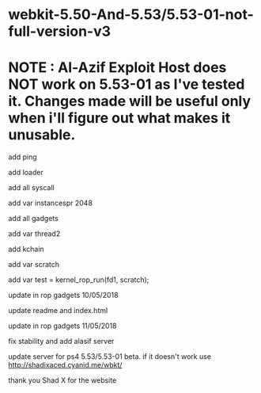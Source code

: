 # webkit-5.50-And-5.53/5.53-01-not-full-version-v3

# NOTE : Al-Azif Exploit Host does NOT work on 5.53-01 as I've tested it. Changes made will be useful only when i'll figure out what makes it unusable.

add ping

add loader

add all syscall

add var instancespr 2048

add all gadgets

add var thread2

add kchain

add var scratch

add var test = kernel_rop_run(fd1, scratch);

update in rop gadgets 10/05/2018

update readme and index.html

update in rop gadgets 11/05/2018

fix stability and add alasif server

update server for ps4 5.53/5.53-01 beta. if it doesn't work use http://shadixaced.cyanid.me/wbkt/ 

thank you Shad X for the website
